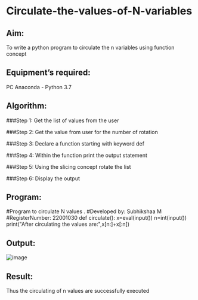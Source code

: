 # Circulate-the-values-of-N-variables
## Aim:
To write a python program to circulate the n variables using function concept
## Equipment’s required:
PC
Anaconda - Python 3.7
## Algorithm: 
###Step 1:
Get the list of values from the user

###Step 2:
Get the value from user for the number of rotation

###Step 3:
Declare a function starting with keyword def

###Step 4:
Within the function print the output statement

###Step 5:
Using the slicing concept rotate the list

###Step 6:
Display the output

## Program:
 #Program to circulate N values
. #Developed by: Subhikshaa M
#RegisterNumber: 22001030
def circulate():
 x=eval(input())
 n=int(input()) 
print("After circulating the values are:",x[n:]+x[:n])


## Output:
![image](https://user-images.githubusercontent.com/118787344/212460068-41496d6b-2e94-408e-8d64-af233344811a.png)


## Result:
Thus the circulating of n values are successfully executed
